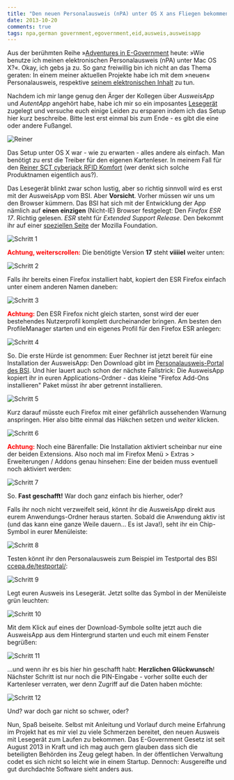 ```yaml
---
title: "Den neuen Personalausweis (nPA) unter OS X ans Fliegen bekommen"
date: 2013-10-20
comments: true
tags: npa,german government,egovernment,eid,ausweis,ausweisapp
---
```



Aus der berühmten Reihe »[Adventures in E-Government](https://twitter.com/bascht/status/374817007403016192) heute:
»Wie benutze ich meinen elektronischen Personalausweis (nPA) unter Mac OS X?«.
Okay, ich gebs ja zu. So ganz freiwillig bin ich nicht an das Thema geraten: In einem meiner aktuellen Projekte habe ich mit dem »neuen« Personalausweis,
respektive [seinem elektronischen Inhalt](https://de.wikipedia.org/wiki/Elektronischer_Personalausweis#Der_elektronische_Personalausweis_.28nPA.29) zu tun.

Nachdem ich mir lange genug den Ärger der Kollegen über *AusweisApp* und *AutentApp*
angehört habe, habe ich mir so ein imposantes [Lesegerät](http://www.reiner-sct.com/produkte/chipkartenleser/cyberJack_RFID_komfort.html?pEl=7) zugelegt
und versuche euch einige Leiden zu ersparen indem ich das Setup hier kurz beschreibe. Bitte lest erst einmal bis zum Ende - es gibt die eine oder andere Fußangel.

![Reiner](https://img.bascht.com/uploads/big/e5f2ce3e7b2781ac797a9ab17c8b3cbd.jpg)

Das Setup unter OS X war - wie zu erwarten - alles andere als einfach. Man benötigt zu
erst die Treiber für den eigenen Kartenleser. In meinem Fall für den [Reiner SCT cyberjack RFID Komfort](http://www.reiner-sct.com/support/download/treiber-und-software/cyberjack/rfid-komfort-macos.html?grp=kontaktlos)
(wer denkt sich solche Produktnamen eigentlich aus?).

Das Lesegerät blinkt zwar schon lustig, aber so richtig sinnvoll wird es erst
mit der AusweisApp vom BSI. Aber **Vorsicht**. Vorher
müssen wir uns um den Browser kümmern. Das BSI hat sich mit der Entwicklung der
App nämlich auf **einen einzigen** (Nicht-IE) Browser festgelegt: Den *Firefox ESR 17*.
Richtig gelesen. *ESR* steht für *Extended Support Release*. Den bekommt ihr
auf einer [speziellen Seite](http://www.mozilla.org/en-US/firefox/organizations/all.html) der Mozilla Foundation.

![Schritt 1](https://img.bascht.com/uploads/big/31bdaa45b250b6b593370f0914cffe89.png)

<span style="font-weight: bold; color: red">Achtung, weiterscrollen:</span> Die benötigte Version **17** steht **viiiiel** weiter unten:

![Schritt 2](https://img.bascht.com/uploads/big/6967a85820ef17d83c75e42f0089c477.png)

Falls ihr bereits einen Firefox installiert habt, kopiert den ESR Firefox einfach
unter einem anderen Namen daneben:

![Schritt 3](https://img.bascht.com/uploads/big/33802f6de22fa16d91ba8be486098ce9.png)

<span style="font-weight: bold; color: red">Achtung:</span> Den ESR Firefox nicht gleich starten,
sonst wird der euer bestehendes Nutzerprofil komplett durcheinander bringen. Am besten den ProfileManager
starten und ein eigenes Profil für den Firefox ESR anlegen:

![Schritt 4](https://img.bascht.com/uploads/big/15932e68f43e306492d481ab0cb1f3d1.png)

So. Die erste Hürde ist genommen: Euer Rechner ist jetzt bereit für eine Installation der AusweisApp:
Den Download gibt im [Personalausweis-Portal des BSI](https://www.ausweisapp.bund.de/pweb/filedownload/download_pre.do).
Und hier lauert auch schon der nächste Fallstrick: Die AusweisApp kopiert ihr in euren Applications-Ordner - das kleine
"Firefox Add-Ons installieren" Paket müsst ihr aber getrennt installieren.

![Schritt 5](https://img.bascht.com/uploads/big/a642c28b008a15be3c4d3996ba9f54b0.png)

Kurz darauf müsste euch Firefox mit einer gefährlich aussehenden Warnung anspringen.
Hier also bitte einmal das Häkchen setzen und *weiter* klicken.

![Schritt 6](https://img.bascht.com/uploads/big/0b8cc81e73cd17499b76ea72861d5bd7.png)

<span style="font-weight: bold; color: red">Achtung:</span> Noch eine Bärenfalle: Die Installation aktiviert scheinbar
nur eine der beiden Extensions. Also noch mal im Firefox Menü > Extras > Erweiterungen / Addons genau hinsehen:
Eine der beiden muss eventuell noch aktiviert werden:

![Schritt 7](https://img.bascht.com/uploads/big/d36d4bf96e279bb9bb71b1c25ecd1a52.png)

So. **Fast geschafft!** War doch ganz einfach bis hierher, oder?

Falls ihr noch nicht verzweifelt seid, könnt ihr die AusweisApp direkt aus eurem Anwendungs-Ordner heraus starten.
Sobald die Anwendung aktiv ist (und das kann eine ganze Weile dauern… Es ist Java!), seht ihr ein Chip-Symbol in eurer Menüleiste:

![Schritt 8](https://img.bascht.com/uploads/big/6c3721fbd246aa4f17767be842fde109.png)

Testen könnt ihr den Personalausweis zum Beispiel im Testportal des BSI [ccepa.de/testportal/](https://www.ccepa.de/testportal/):

![Schritt 9](https://img.bascht.com/uploads/big/7f2d844d1262dad402510468465a9f22.png)

Legt euren Ausweis ins Lesegerät. Jetzt sollte das Symbol in der Menüleiste grün leuchten:

![Schritt 10](https://img.bascht.com/uploads/big/b503a75ac5b1eb9c4eef85df305decf2.png)

Mit dem Klick auf eines der Download-Symbole sollte jetzt auch die AusweisApp aus dem Hintergrund
starten und euch mit einem Fenster begrüßen:

![Schritt 11](https://img.bascht.com/uploads/big/f16372123f37b4d08513c4eaa80e1d25.png)

…und wenn ihr es bis hier hin geschafft habt: **Herzlichen Glückwunsch**! Nächster Schritt ist nur noch die PIN-Eingabe -
vorher sollte euch der Kartenleser verraten, wer denn Zugriff auf die Daten haben möchte:

![Schritt 12](https://img.bascht.com/uploads/big/c658c1558052875a2b48d8eea6eec1b7.jpg)

Und? war doch gar nicht so schwer, oder?

Nun, Spaß beiseite. Selbst mit Anleitung und Vorlauf durch meine Erfahrung im
Projekt hat es mir viel zu viele Schmerzen bereitet, den neuen Ausweis mit
Lesegerät zum Laufen zu bekommen. Das E-Government Gesetz ist seit August 2013
in Kraft und ich mag auch gern glauben dass sich die beteiligten Behörden ins
Zeug gelegt haben. In der öffentlichen Verwaltung codet es sich nicht so leicht
wie in einem Startup. Dennoch: Ausgereifte und gut durchdachte Software sieht anders aus.
